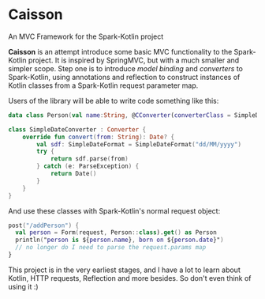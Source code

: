 # Caisson
An MVC Framework for the Spark-Kotlin project

**Caisson** is an attempt introduce some basic MVC functionality to the Spark-Kotlin project. It is inspired by SpringMVC, but with a much smaller and simpler scope. Step one is to introduce *model binding* and *converters* to Spark-Kotlin, using annotations and reflection to construct instances of Kotlin classes from a Spark-Kotlin request parameter map.

Users of the library will be able to write code something like this:

```kotlin
data class Person(val name:String, @CConverter(converterClass = SimpleDateConverter::class) val date: Date)

class SimpleDateConverter : Converter {
	override fun convert(from: String): Date? {
		val sdf: SimpleDateFormat = SimpleDateFormat("dd/MM/yyyy")
		try {
			return sdf.parse(from)
		} catch (e: ParseException) {
			return Date()
		}
	}
}
```

And use these classes with Spark-Kotlin's normal request object:

```kotlin
post("/addPerson") {
  val person = Form(request, Person::class).get() as Person
  println("person is ${person.name}, born on ${person.date}")
  // no longer do I need to parse the request.params map
}
```

This project is in the very earliest stages, and I have a lot to learn about Kotlin, HTTP requests, Reflection and more besides. So don't even think of using it :)
